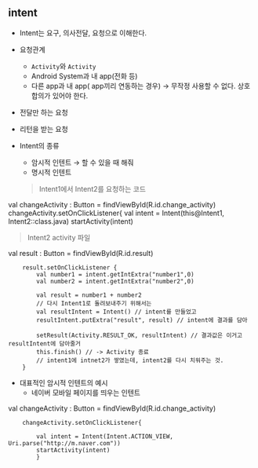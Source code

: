 ## intent

- Intent는 요구, 의사전달, 요청으로 이해한다.
- 요청관계
    - `Activity`와 `Activity`
    - Android System과 내 app(전화 등)
    - 다른 app과 내 app( app끼리 연동하는 경우) → 무작정 사용할 수 없다. 상호 합의가 있어야 한다.
    
    
- 전달만 하는 요청
- 리턴을 받는 요청
- Intent의 종류
    - 암시적 인텐트 → 할 수 있을 때 해줘
    - 명시적 인텐트
    
    
   > Intent1에서 Intent2를 요청하는 코드
   
    
val changeActivity : Button = findViewById(R.id.change_activity)
        changeActivity.setOnClickListener{
            val intent = Intent(this@Intent1, Intent2::class.java)
            startActivity(intent)
            
            
   > Intent2 activity 파일

val result : Button = findViewById(R.id.result)

        result.setOnClickListener {
            val number1 = intent.getIntExtra("number1",0)
            val number2 = intent.getIntExtra("number2",0)

            val result = number1 + number2
            // 다시 Intent1로 돌려보내주기 위해서는
            val resultIntent = Intent() // intent를 만들었고
            resultIntent.putExtra("result", result) // intent에 결과를 담아

            setResult(Activity.RESULT_OK, resultIntent) // 결과값은 이거고 resultIntent에 담아줄거
            this.finish() // -> Activity 종료
            // intent1에 intnet2가 쌓였는데, intent2를 다시 치워주는 것.
        }
        
        
* 대표적인 암시적 인텐트의 예시
    * 네이버 모바일 페이지를 띄우는 인텐트

val changeActivity : Button = findViewById(R.id.change_activity)

        changeActivity.setOnClickListener{
           
            val intent = Intent(Intent.ACTION_VIEW, Uri.parse("http://m.naver.com"))
            startActivity(intent)
            }
